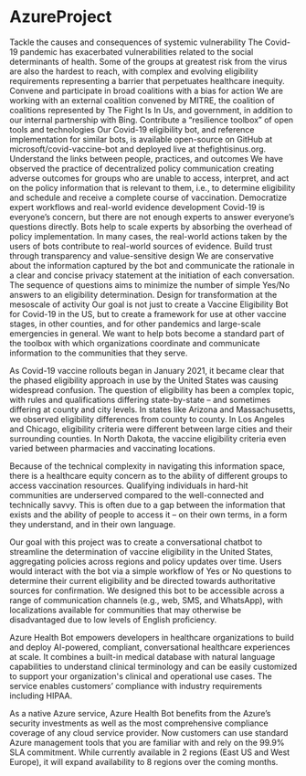 # AzureProject



Tackle the causes and consequences of systemic vulnerability
The Covid-19 pandemic has exacerbated vulnerabilities related to the social determinants of health. Some of the groups at greatest risk from the virus are also the hardest to reach, with complex and evolving eligibility requirements representing a barrier that perpetuates healthcare inequity.
Convene and participate in broad coalitions with a bias for action
We are working with an external coalition convened by MITRE, the coalition of coalitions represented by The Fight Is In Us, and government, in addition to our internal partnership with Bing.
Contribute a “resilience toolbox” of open tools and technologies
Our Covid-19 eligibility bot, and reference implementation for similar bots, is available open-source on GitHub at microsoft/covid-vaccine-bot and deployed live at thefightisinus.org.
Understand the links between people, practices, and outcomes
We have observed the practice of decentralized policy communication creating adverse outcomes for groups who are unable to access, interpret, and act on the policy information that is relevant to them, i.e., to determine eligibility and schedule and receive a complete course of vaccination.
Democratize expert workflows and real-world evidence development
Covid-19 is everyone’s concern, but there are not enough experts to answer everyone’s questions directly. Bots help to scale experts by absorbing the overhead of policy implementation. In many cases, the real-world actions taken by the users of bots contribute to real-world sources of evidence.
Build trust through transparency and value-sensitive design
We are conservative about the information captured by the bot and communicate the rationale in a clear and concise privacy statement at the initiation of each conversation. The sequence of questions aims to minimize the number of simple Yes/No answers to an eligibility determination.
Design for transformation at the mesoscale of activity
Our goal is not just to create a Vaccine Eligibility Bot for Covid-19 in the US, but to create a framework for use at other vaccine stages, in other counties, and for other pandemics and large-scale emergencies in general. We want to help bots become a standard part of the toolbox with which organizations coordinate and communicate information to the communities that they serve.


As Covid-19 vaccine rollouts began in January 2021, it became clear that the phased eligibility approach in use by the United States was causing widespread confusion. The question of eligibility has been a complex topic, with rules and qualifications differing state-by-state – and sometimes differing at county and city levels. In states like Arizona and Massachusetts, we observed eligibility differences from county to county. In Los Angeles and Chicago, eligibility criteria were different between large cities and their surrounding counties. In North Dakota, the vaccine eligibility criteria even varied between pharmacies and vaccinating locations.

Because of the technical complexity in navigating this information space, there is a healthcare equity concern as to the ability of different groups to access vaccination resources. Qualifying individuals in hard-hit communities are underserved compared to the well-connected and technically savvy. This is often due to a gap between the information that exists and the ability of people to access it – on their own terms, in a form they understand, and in their own language.

Our goal with this project was to create a conversational chatbot to streamline the determination of vaccine eligibility in the United States, aggregating policies across regions and policy updates over time. Users would interact with the bot via a simple workflow of Yes or No questions to determine their current eligibility and be directed towards authoritative sources for confirmation. We designed this bot to be accessible across a range of communication channels (e.g., web, SMS, and WhatsApp), with localizations available for communities that may otherwise be disadvantaged due to low levels of English proficiency.

Azure Health Bot empowers developers in healthcare organizations to build and deploy AI-powered, compliant, conversational healthcare experiences at scale. It combines a built-in medical database with natural language capabilities to understand clinical terminology and can be easily customized to support your organization's clinical and operational use cases. The service enables customers’ compliance with industry requirements including HIPAA.

As a native Azure service, Azure Health Bot benefits from the Azure’s security investments as well as the most comprehensive compliance coverage of any cloud service provider. Now customers can use standard Azure management tools that you are familiar with and rely on the 99.9% SLA commitment. While currently available in 2 regions (East US and West Europe), it will expand availability to 8 regions over the coming months.
